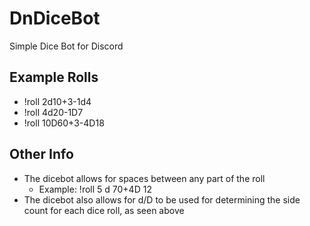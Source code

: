 # DnDiceBot
Simple Dice Bot for Discord

## Example Rolls
* !roll 2d10+3-1d4
* !roll 4d20-1D7
* !roll 10D60+3-4D18

## Other Info
* The dicebot allows for spaces between any part of the roll
  * Example: !roll 5 d 70+4D 12
* The dicebot also allows for d/D to be used for determining the side count for each dice roll, as seen above
